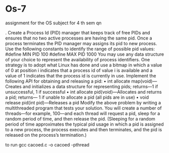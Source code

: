 # Os-7
assignment for the OS subject for 4 th sem 
qn

. Create a Process Id (PID) manager that keeps track of free PIDs and ensures that no two
active processes are having the same pid. Once a process terminates the PID manager may
assigns its pid to new process.
Use the following constants to identify the range of possible pid values:
#define MIN PID 100
#define MAX PID 1000
You may use any data structure of your choice to represent the availability of process
identifiers. One strategy is to adopt what Linux has done and use a bitmap in which a value of
0 at position i indicates that a process id of value i is available and a value of 1 indicates that
the process id is currently in use.
Implement the following API for obtaining and releasing a pid:
• int allocate map(void)—Creates and initializes a data structure for representing pids;
returns—1 if unsuccessful, 1 if successful
• int allocate pid(void)—Allocates and returns a pid; returns— 1 if unable to allocate a pid
(all pids are in use)
• void release pid(int pid)—Releases a pid
Modify the above problem by writing a multithreaded program that tests your solution. You
will create a number of threads—for example, 100—and each thread will request a pid, sleep
for a random period of time, and then release the pid. (Sleeping for a random period of time
approximates the typical pid usage in which a pid is assigned to a new process, the process
executes and then terminates, and the pid is released on the process’s termination.) 


to run 
gcc cacoed.c -o cacoed -pthread
